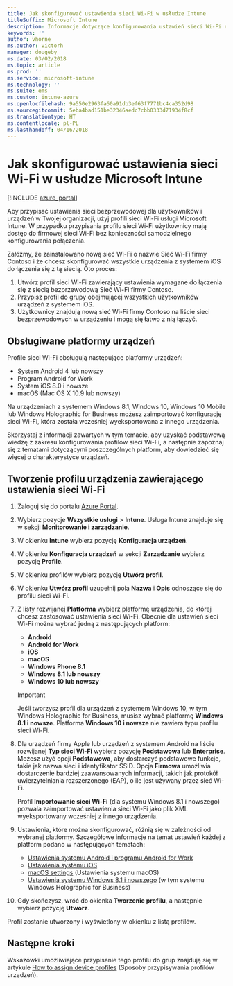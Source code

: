 ```yaml
---
title: Jak skonfigurować ustawienia sieci Wi-Fi w usłudze Intune
titleSuffix: Microsoft Intune
description: Informacje dotyczące konfigurowania ustawień sieci Wi-Fi na zarządzanych urządzeniach przy użyciu usługi Microsoft Intune.
keywords: ''
author: vhorne
ms.author: victorh
manager: dougeby
ms.date: 03/02/2018
ms.topic: article
ms.prod: ''
ms.service: microsoft-intune
ms.technology: ''
ms.suite: ems
ms.custom: intune-azure
ms.openlocfilehash: 9a550e2963fa60a91db3ef63f7771bc4ca352d98
ms.sourcegitcommit: 5eba4bad151be32346aedc7cbb0333d71934f8cf
ms.translationtype: HT
ms.contentlocale: pl-PL
ms.lasthandoff: 04/16/2018
---
```

# <a name="how-to-configure-wi-fi-settings-in-microsoft-intune"></a>Jak skonfigurować ustawienia sieci Wi-Fi w usłudze Microsoft Intune

[!INCLUDE [azure_portal](./includes/azure_portal.md)]

Aby przypisać ustawienia sieci bezprzewodowej dla użytkowników i urządzeń w Twojej organizacji, użyj profili sieci Wi-Fi usługi Microsoft Intune. W przypadku przypisania profilu sieci Wi-Fi użytkownicy mają dostęp do firmowej sieci Wi-Fi bez konieczności samodzielnego konfigurowania połączenia.

Załóżmy, że zainstalowano nową sieć Wi-Fi o nazwie Sieć Wi-Fi firmy Contoso i że chcesz skonfigurować wszystkie urządzenia z systemem iOS do łączenia się z tą siecią. Oto proces:

1. Utwórz profil sieci Wi-Fi zawierający ustawienia wymagane do łączenia się z siecią bezprzewodową Sieć Wi-Fi firmy Contoso.
2. Przypisz profil do grupy obejmującej wszystkich użytkowników urządzeń z systemem iOS.
3. Użytkownicy znajdują nową sieć Wi-Fi firmy Contoso na liście sieci bezprzewodowych w urządzeniu i mogą się łatwo z nią łączyć.

## <a name="supported-device-platforms"></a>Obsługiwane platformy urządzeń

Profile sieci Wi-Fi obsługują następujące platformy urządzeń:

- System Android 4 lub nowszy
- Program Android for Work
- System iOS 8.0 i nowsze
- macOS (Mac OS X 10.9 lub nowszy)

Na urządzeniach z systemem Windows 8.1, Windows 10, Windows 10 Mobile lub Windows Holographic for Business możesz zaimportować konfigurację sieci Wi-Fi, która została wcześniej wyeksportowana z innego urządzenia.

Skorzystaj z informacji zawartych w tym temacie, aby uzyskać podstawową wiedzę z zakresu konfigurowania profilów sieci Wi-Fi, a następnie zapoznaj się z tematami dotyczącymi poszczególnych platform, aby dowiedzieć się więcej o charakterystyce urządzeń.

## <a name="create-a-device-profile-containing-wi-fi-settings"></a>Tworzenie profilu urządzenia zawierającego ustawienia sieci Wi-Fi

1. Zaloguj się do portalu [Azure Portal](https://portal.azure.com).
2. Wybierz pozycje **Wszystkie usługi** > **Intune**. Usługa Intune znajduje się w sekcji **Monitorowanie i zarządzanie**.
3. W okienku **Intune** wybierz pozycję **Konfiguracja urządzeń**.
2. W okienku **Konfiguracja urządzeń** w sekcji **Zarządzanie** wybierz pozycję **Profile**.
3. W okienku profilów wybierz pozycję **Utwórz profil**.
4. W okienku **Utwórz profil** uzupełnij pola **Nazwa** i **Opis** odnoszące się do profilu sieci Wi-Fi.
5. Z listy rozwijanej **Platforma** wybierz platformę urządzenia, do której chcesz zastosować ustawienia sieci Wi-Fi. Obecnie dla ustawień sieci Wi-Fi można wybrać jedną z następujących platform:
    - **Android**
    - **Android for Work**
    - **iOS**
    - **macOS**
    - **Windows Phone 8.1**
    - **Windows 8.1 lub nowszy**
    - **Windows 10 lub nowszy**

   > [!IMPORTANT]
   > Jeśli tworzysz profil dla urządzeń z systemem Windows 10, w tym Windows Holographic for Business, musisz wybrać platformę **Windows 8.1 i nowsze**. Platforma **Windows 10 i nowsze** nie zawiera typu profilu sieci Wi-Fi. 

6. Dla urządzeń firmy Apple lub urządzeń z systemem Android na liście rozwijanej **Typ sieci Wi-Fi** wybierz pozycję **Podstawowa** lub **Enterprise**. Możesz użyć opcji **Podstawowa**, aby dostarczyć podstawowe funkcje, takie jak nazwa sieci i identyfikator SSID. Opcja **Firmowa** umożliwia dostarczenie bardziej zaawansowanych informacji, takich jak protokół uwierzytelniania rozszerzonego (EAP), o ile jest używany przez sieć Wi-Fi. 

   Profil **Importowanie sieci Wi-Fi** (dla systemu Windows 8.1 i nowszego) pozwala zaimportować ustawienia sieci Wi-Fi jako plik XML wyeksportowany wcześniej z innego urządzenia.
1. Ustawienia, które można skonfigurować, różnią się w zależności od wybranej platformy. Szczegółowe informacje na temat ustawień każdej z platform podano w następujących tematach:
    - [Ustawienia systemu Android i programu Android for Work](wi-fi-settings-android.md)
    - [Ustawienia systemu iOS](wi-fi-settings-ios.md)
    - [macOS settings](wi-fi-settings-macos.md) (Ustawienia systemu macOS)
    - [Ustawienia systemu Windows 8.1 i nowszego](wi-fi-settings-import-windows-8-1.md) (w tym systemu Windows Holographic for Business)
1. Gdy skończysz, wróć do okienka **Tworzenie profilu**, a następnie wybierz pozycję **Utwórz**.

Profil zostanie utworzony i wyświetlony w okienku z listą profilów.

## <a name="next-steps"></a>Następne kroki

Wskazówki umożliwiające przypisanie tego profilu do grup znajdują się w artykule [How to assign device profiles](device-profile-assign.md) (Sposoby przypisywania profilów urządzeń).
